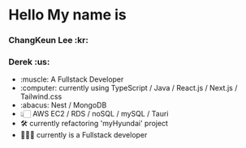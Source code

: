 <h1>Hello My name is </h1>
<h3>ChangKeun Lee :kr: </h3>
<h3>Derek :us: </h3> 

<table>
<ul>
  <li>:muscle: A Fullstack Developer</li>
  <li>:computer: currently using TypeScript / Java / React.js / Next.js / Tailwind.css</li>
  <li>:abacus: Nest / MongoDB
  <li>👆🏻 AWS EC2 / RDS / noSQL / mySQL / Tauri 
  <li>🛠 currently refactoring 'myHyundai' project</li>
  <li>🧑🏽‍💻 currently is a Fullstack developer</li>
</ul>
</table>

